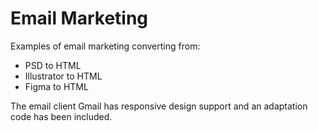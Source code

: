 # Email Marketing
 
Examples of email marketing converting from:

* PSD to HTML
* Illustrator to HTML
* Figma to HTML

The email client Gmail has responsive design support and an adaptation code has been included.
